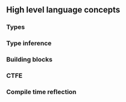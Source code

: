 ## High level language concepts

### Types

### Type inference

### Building blocks

### CTFE

### Compile time reflection

